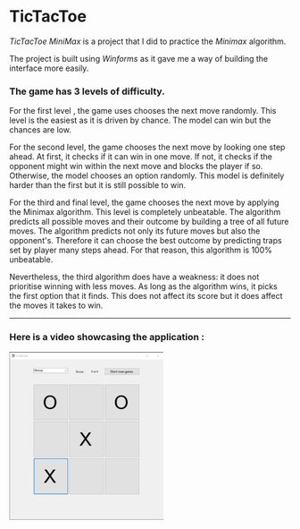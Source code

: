 # TicTacToe

*TicTacToe MiniMax* is a project that I did to practice the *Minimax* algorithm. 

The project is built using *Winforms* as it gave me a way of building the interface more easily. 


### The game has 3 levels of difficulty.

For the first level , the game uses chooses the next move randomly. This level is the easiest as it is driven by chance. The model can win but the chances are low.

For the second level, the game chooses the next move by looking one step ahead. At first, it checks if it can win in one move. If not, it checks if the opponent might win within the next move and blocks the player if so. Otherwise, the model chooses an option randomly. This model is definitely harder than the first but it is still possible to win. 

For the third and final level, the game chooses the next move by applying the Minimax algorithm. This level is completely unbeatable. The algorithm predicts all possible moves and their outcome by building a tree of all future moves. The algorithm predicts not only its future moves but also the opponent's. Therefore it can choose the best outcome by predicting traps set by player many steps ahead. For that reason, this algorithm is 100% unbeatable. 

Nevertheless, the third algorithm does have a weakness: it does not prioritise winning with less moves. As long as the algorithm wins, it picks the first option that it finds. This does not affect its score but it does affect the moves it takes to win.

---

### Here is a video showcasing the application : 

[<img height="300" src="./images/thumbnail.png">](https://youtu.be/ZiPJsBxG1pc)
